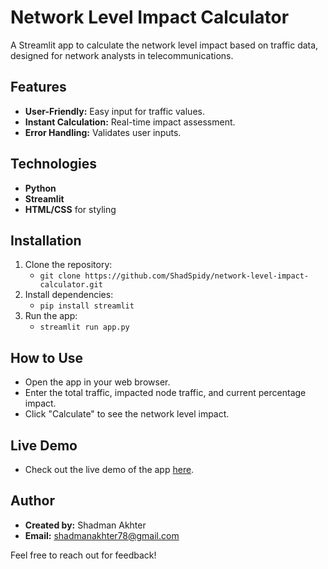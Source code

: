 # Network Level Impact Calculator

A Streamlit app to calculate the network level impact based on traffic data, designed for network analysts in telecommunications.

## Features

- **User-Friendly:** Easy input for traffic values.
- **Instant Calculation:** Real-time impact assessment.
- **Error Handling:** Validates user inputs.

## Technologies

- **Python**
- **Streamlit**
- **HTML/CSS** for styling

## Installation

1. Clone the repository:
   - `git clone https://github.com/ShadSpidy/network-level-impact-calculator.git` 
2. Install dependencies:
   - `pip install streamlit`
3. Run the app:
   - `streamlit run app.py`

## How to Use

- Open the app in your web browser.
- Enter the total traffic, impacted node traffic, and current percentage impact.
- Click "Calculate" to see the network level impact.

## Live Demo

- Check out the live demo of the app [here](https://network-level-impact.streamlit.app/).
  
## Author

- **Created by:** Shadman Akhter
- **Email:** shadmanakhter78@gmail.com

Feel free to reach out for feedback!
